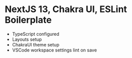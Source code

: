 # NextJS 13, Chakra UI, ESLint Boilerplate
* TypeScript configured
* Layouts setup
* ChakraUI theme setup
* VSCode workspace settings lint on save
